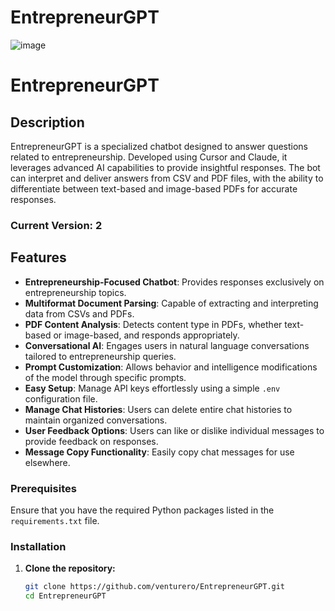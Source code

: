 # EntrepreneurGPT
![image](https://github.com/user-attachments/assets/542841ab-2538-4437-aded-f09656981309)

# EntrepreneurGPT

## Description

EntrepreneurGPT is a specialized chatbot designed to answer questions related to entrepreneurship. Developed using Cursor and Claude, it leverages advanced AI capabilities to provide insightful responses. The bot can interpret and deliver answers from CSV and PDF files, with the ability to differentiate between text-based and image-based PDFs for accurate responses.

### Current Version: 2

## Features

- **Entrepreneurship-Focused Chatbot**: Provides responses exclusively on entrepreneurship topics.
- **Multiformat Document Parsing**: Capable of extracting and interpreting data from CSVs and PDFs.
- **PDF Content Analysis**: Detects content type in PDFs, whether text-based or image-based, and responds appropriately.
- **Conversational AI**: Engages users in natural language conversations tailored to entrepreneurship queries.
- **Prompt Customization**: Allows behavior and intelligence modifications of the model through specific prompts.
- **Easy Setup**: Manage API keys effortlessly using a simple `.env` configuration file.
- **Manage Chat Histories**: Users can delete entire chat histories to maintain organized conversations.
- **User Feedback Options**: Users can like or dislike individual messages to provide feedback on responses.
- **Message Copy Functionality**: Easily copy chat messages for use elsewhere.

### Prerequisites

Ensure that you have the required Python packages listed in the `requirements.txt` file.

### Installation

1. **Clone the repository:**
   ```bash
   git clone https://github.com/venturero/EntrepreneurGPT.git
   cd EntrepreneurGPT
